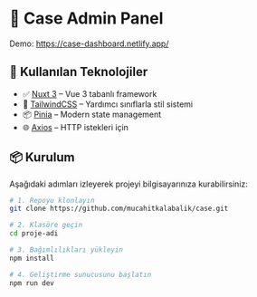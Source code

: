# 🚀 Case Admin Panel

Demo: https://case-dashboard.netlify.app/

## 🧩 Kullanılan Teknolojiler

- ✅ [Nuxt 3](https://nuxt.com) – Vue 3 tabanlı framework
- 🎨 [TailwindCSS](https://tailwindcss.com) – Yardımcı sınıflarla stil sistemi
- 📦 [Pinia](https://pinia.vuejs.org) – Modern state management
- 🌐 [Axios](https://axios-http.com) – HTTP istekleri için

## 📦 Kurulum

Aşağıdaki adımları izleyerek projeyi bilgisayarınıza kurabilirsiniz:

```bash
# 1. Repoyu klonlayın
git clone https://github.com/mucahitkalabalik/case.git

# 2. Klasöre geçin
cd proje-adi

# 3. Bağımlılıkları yükleyin
npm install

# 4. Geliştirme sunucusunu başlatın
npm run dev
